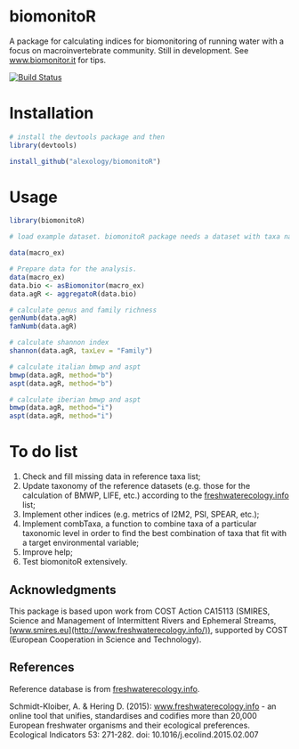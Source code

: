 # biomonitoR
A package for calculating indices for biomonitoring of running water with a focus on macroinvertebrate community. 
Still in development. See www.biomonitor.it for tips.

[![Build Status](https://travis-ci.org/alexology/biomonitoR.svg?branch=master)](https://travis-ci.org/alexology/biomonitoR.svg?branch=master)

# Installation

```R
# install the devtools package and then
library(devtools)

install_github("alexology/biomonitoR")
```
# Usage

```R
library(biomonitoR)

# load example dataset. biomonitoR package needs a dataset with taxa names in the first column called "Taxa" and samples on the columns. Take a look to macro_ex for an example:

data(macro_ex)

# Prepare data for the analysis.
data(macro_ex)
data.bio <- asBiomonitor(macro_ex)
data.agR <- aggregatoR(data.bio)

# calculate genus and family richness
genNumb(data.agR)
famNumb(data.agR)

# calculate shannon index
shannon(data.agR, taxLev = "Family")

# calculate italian bmwp and aspt
bmwp(data.agR, method="b")
aspt(data.agR, method="b")

# calculate iberian bmwp and aspt
bmwp(data.agR, method="i")
aspt(data.agR, method="i")

```

# To do list
1. Check and fill missing data in reference taxa list;
2. Update taxonomy of the reference datasets (e.g. those for the calculation of BMWP, LIFE, etc.) according to the [freshwaterecology.info](http://www.freshwaterecology.info/) list;
3. Implement other indices (e.g. metrics of I2M2, PSI, SPEAR, etc.);
4. Implement combTaxa, a function to combine taxa of a particular taxonomic level in order to find the best combination of taxa that fit with a target environmental variable;
5. Improve help;
6. Test biomonitoR extensively.

## Acknowledgments
This package is based upon work from COST Action CA15113 (SMIRES, Science and Management of Intermittent Rivers and Ephemeral Streams,[www.smires.eu](http://www.freshwaterecology.info/)), supported by COST (European Cooperation in Science and Technology).

## References
Reference database is from [freshwaterecology.info](http://www.smires.eu/).

Schmidt-Kloiber, A. & Hering D. (2015): www.freshwaterecology.info - an online tool that unifies, standardises and codifies more than 20,000 European freshwater organisms and their ecological preferences. Ecological Indicators 53: 271-282. doi: 10.1016/j.ecolind.2015.02.007
